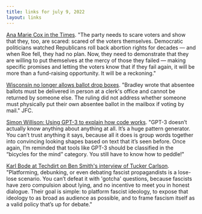 ```yaml
---
title: links for july 9, 2022
layout: links
---
```


[Ana Marie Cox in the Times](https://www.nytimes.com/2022/07/08/opinion/democrats-abortion-midterms.html). "The party needs to scare voters and show that they, too, are scared: scared of the voters themselves. Democratic politicians watched Republicans roll back abortion rights for decades — and when Roe fell, they had no plan. Now, they need to demonstrate that they are willing to put themselves at the mercy of those they failed — making specific promises and letting the voters know that if they fail again, it will be more than a fund-raising opportunity. It will be a reckoning."

[Wisconsin no longer allows ballot drop boxes](https://www.npr.org/2022/07/08/1100696685/wisconsin-supreme-court-ballot-drop-boxes-disability-assistance). "Bradley wrote that absentee ballots must be delivered in person at a clerk's office and cannot be returned by someone else. The ruling did not address whether someone must physically put their own absentee ballot in the mailbox if voting by mail." JFC.

[Simon Willison: Using GPT-3 to explain how code works](https://simonwillison.net/2022/Jul/9/gpt-3-explain-code/). "GPT-3 doesn’t actually know anything about anything at all. It’s a huge pattern generator. You can’t trust anything it says, because all it does is group words together into convincing looking shapes based on text that it’s seen before. Once again, I’m reminded that tools like GPT-3 should be classified in the “bicycles for the mind” category. You still have to know how to peddle!"

[Karl Bode at Techdirt on Ben Smith's interview of Tucker Carlson](https://www.techdirt.com/2022/07/08/ben-smiths-new-media-venture-ably-demonstrates-why-platforming-authoritarian-propagandists-is-a-lose-lose-scenario/). "Platforming, debunking, or even debating fascist propagandists is a lose-lose scenario. You can’t defeat it with 'gotcha' questions, because fascists have zero compulsion about lying, and no incentive to meet you in honest dialogue. Their goal is simple: to platform fascist ideology, to expose that ideology to as broad as audience as possible, and to frame fascism itself as a valid policy that’s up for debate."